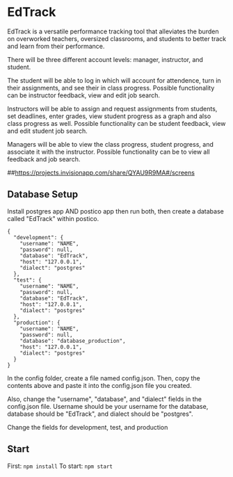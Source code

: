 # EdTrack

EdTrack is a versatile performance tracking tool that alleviates the burden on overworked teachers, oversized classrooms, and students to better track and learn from their performance.

There will be three different account levels: manager, instructor, and student.

The student will be able to log in which will account for attendence, turn in their assignments, and see their in class progress. Possible functionality can be instructor feedback, view and edit job search.

Instructors will be able to assign and request assignments from students, set deadlines, enter grades, view student progress as a graph and also class progress as well. Possible functionality  can be student feedback, view and edit student job search.

Managers will be able to view the class progress, student progress, and associate it with the instructor. Possible functionality can be to view all feedback and job search.

##https://projects.invisionapp.com/share/QYAU9R9MA#/screens


## Database Setup
Install postgres app AND postico app then run both, then create a database called "EdTrack" within postico.

```
{
  "development": {
    "username": "NAME",
    "password": null,
    "database": "EdTrack",
    "host": "127.0.0.1",
    "dialect": "postgres"
  },
  "test": {
    "username": "NAME",
    "password": null,
    "database": "EdTrack",
    "host": "127.0.0.1",
    "dialect": "postgres"
  },
  "production": {
    "username": "NAME",
    "password": null,
    "database": "database_production",
    "host": "127.0.0.1",
    "dialect": "postgres"
  }
}
```

In the config folder, create a file named config.json. Then, copy the contents above and paste it into the config.json file you created.

Also, change the "username", "database", and "dialect" fields in the config.json
file. Username should be your username for the database, database should be
"EdTrack", and dialect should be "postgres".

Change the fields for development, test, and production

## Start
First: `npm install`
To start: `npm start`
